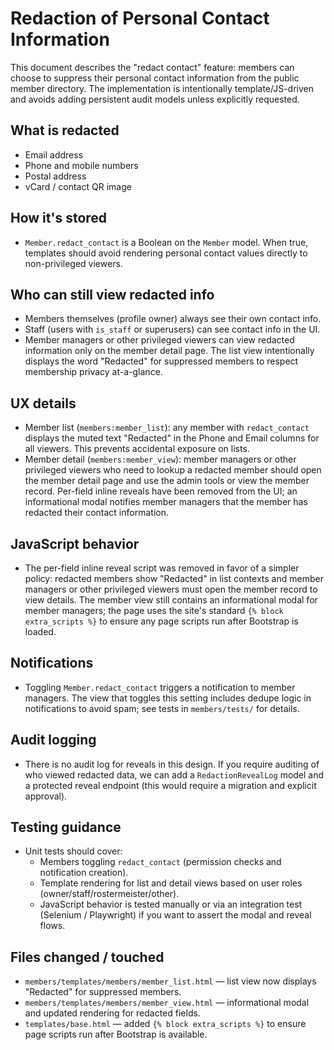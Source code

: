 # Redaction of Personal Contact Information

This document describes the "redact contact" feature: members can choose to suppress their personal contact information from the public member directory. The implementation is intentionally template/JS-driven and avoids adding persistent audit models unless explicitly requested.

## What is redacted
- Email address
- Phone and mobile numbers
- Postal address
- vCard / contact QR image

## How it's stored
- `Member.redact_contact` is a Boolean on the `Member` model. When true, templates should avoid rendering personal contact values directly to non-privileged viewers.

## Who can still view redacted info
- Members themselves (profile owner) always see their own contact info.
- Staff (users with `is_staff` or superusers) can see contact info in the UI.
- Member managers or other privileged viewers can view redacted information only on the member detail page. The list view intentionally displays the word "Redacted" for suppressed members to respect membership privacy at-a-glance.

## UX details
- Member list (`members:member_list`): any member with `redact_contact` displays the muted text "Redacted" in the Phone and Email columns for all viewers. This prevents accidental exposure on lists.
- Member detail (`members:member_view`): member managers or other privileged viewers who need to lookup a redacted member should open the member detail page and use the admin tools or view the member record. Per-field inline reveals have been removed from the UI; an informational modal notifies member managers that the member has redacted their contact information.

## JavaScript behavior
- The per-field inline reveal script was removed in favor of a simpler policy: redacted members show "Redacted" in list contexts and member managers or other privileged viewers must open the member record to view details. The member view still contains an informational modal for member managers; the page uses the site's standard `{% block extra_scripts %}` to ensure any page scripts run after Bootstrap is loaded.

## Notifications
- Toggling `Member.redact_contact` triggers a notification to member managers. The view that toggles this setting includes dedupe logic in notifications to avoid spam; see tests in `members/tests/` for details.

## Audit logging
- There is no audit log for reveals in this design. If you require auditing of who viewed redacted data, we can add a `RedactionRevealLog` model and a protected reveal endpoint (this would require a migration and explicit approval).

## Testing guidance
- Unit tests should cover:
  - Members toggling `redact_contact` (permission checks and notification creation).
  - Template rendering for list and detail views based on user roles (owner/staff/rostermeister/other).
  - JavaScript behavior is tested manually or via an integration test (Selenium / Playwright) if you want to assert the modal and reveal flows.

## Files changed / touched
- `members/templates/members/member_list.html` — list view now displays "Redacted" for suppressed members.
- `members/templates/members/member_view.html` — informational modal and updated rendering for redacted fields.
- `templates/base.html` — added `{% block extra_scripts %}` to ensure page scripts run after Bootstrap is available.
